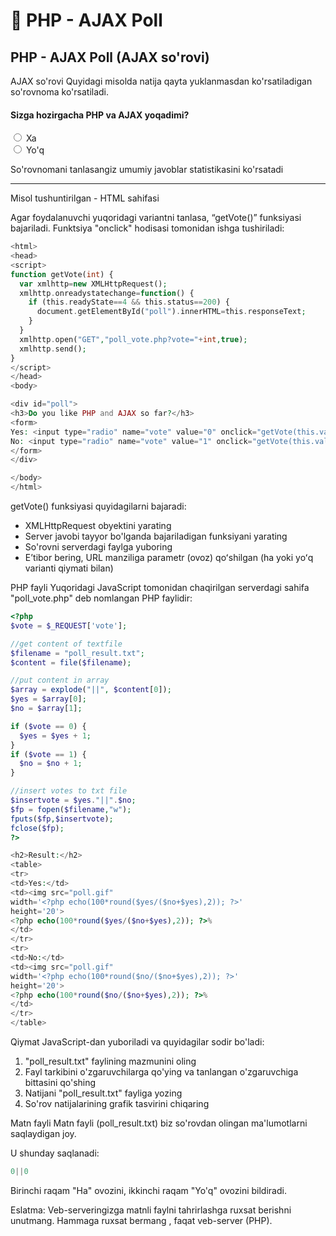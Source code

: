 # 📔 PHP - AJAX Poll

## PHP - AJAX Poll (AJAX so'rovi)

AJAX so'rovi
Quyidagi misolda natija qayta yuklanmasdan ko'rsatiladigan so'rovnoma ko'rsatiladi.

<form>
    <h4>Sizga hozirgacha PHP va AJAX yoqadimi?</h4>
    <input type="radio" name="poll"> Xa<br>
    <input type="radio" name="poll"> Yo'q
</form>

So'rovnomani tanlasangiz umumiy javoblar statistikasini ko'rsatadi

<hr>

Misol tushuntirilgan - HTML sahifasi

Agar foydalanuvchi yuqoridagi variantni tanlasa, “getVote()” funksiyasi bajariladi. Funktsiya "onclick" hodisasi tomonidan ishga tushiriladi:

```php
<html>
<head>
<script>
function getVote(int) {
  var xmlhttp=new XMLHttpRequest();
  xmlhttp.onreadystatechange=function() {
    if (this.readyState==4 && this.status==200) {
      document.getElementById("poll").innerHTML=this.responseText;
    }
  }
  xmlhttp.open("GET","poll_vote.php?vote="+int,true);
  xmlhttp.send();
}
</script>
</head>
<body>

<div id="poll">
<h3>Do you like PHP and AJAX so far?</h3>
<form>
Yes: <input type="radio" name="vote" value="0" onclick="getVote(this.value)"><br>
No: <input type="radio" name="vote" value="1" onclick="getVote(this.value)">
</form>
</div>

</body>
</html>
```

getVote() funksiyasi quyidagilarni bajaradi:

- XMLHttpRequest obyektini yarating
- Server javobi tayyor bo'lganda bajariladigan funksiyani yarating
- So'rovni serverdagi faylga yuboring
- Eʼtibor bering, URL manziliga parametr (ovoz) qoʻshilgan (ha yoki yoʻq varianti qiymati bilan)

PHP fayli
Yuqoridagi JavaScript tomonidan chaqirilgan serverdagi sahifa "poll_vote.php" deb nomlangan PHP faylidir:

```php
<?php
$vote = $_REQUEST['vote'];

//get content of textfile
$filename = "poll_result.txt";
$content = file($filename);

//put content in array
$array = explode("||", $content[0]);
$yes = $array[0];
$no = $array[1];

if ($vote == 0) {
  $yes = $yes + 1;
}
if ($vote == 1) {
  $no = $no + 1;
}

//insert votes to txt file
$insertvote = $yes."||".$no;
$fp = fopen($filename,"w");
fputs($fp,$insertvote);
fclose($fp);
?>

<h2>Result:</h2>
<table>
<tr>
<td>Yes:</td>
<td><img src="poll.gif"
width='<?php echo(100*round($yes/($no+$yes),2)); ?>'
height='20'>
<?php echo(100*round($yes/($no+$yes),2)); ?>%
</td>
</tr>
<tr>
<td>No:</td>
<td><img src="poll.gif"
width='<?php echo(100*round($no/($no+$yes),2)); ?>'
height='20'>
<?php echo(100*round($no/($no+$yes),2)); ?>%
</td>
</tr>
</table>
```

Qiymat JavaScript-dan yuboriladi va quyidagilar sodir bo'ladi:

1. "poll_result.txt" faylining mazmunini oling
2. Fayl tarkibini o'zgaruvchilarga qo'ying va tanlangan o'zgaruvchiga bittasini qo'shing
3. Natijani "poll_result.txt" fayliga yozing
4. So'rov natijalarining grafik tasvirini chiqaring

Matn fayli
Matn fayli (poll_result.txt) biz so'rovdan olingan ma'lumotlarni saqlaydigan joy.

U shunday saqlanadi:

```php
0||0
```

Birinchi raqam "Ha" ovozini, ikkinchi raqam "Yo'q" ovozini bildiradi.

Eslatma: Veb-serveringizga matnli faylni tahrirlashga ruxsat berishni unutmang. Hammaga ruxsat bermang , faqat veb-server (PHP).

















